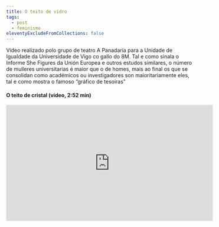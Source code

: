 ```yaml
---
title: O teito de vidro
tags:
  - post
  - feminismo
eleventyExcludeFromCollections: false
---
```



Vídeo realizado polo grupo de teatro A Panadaría para a Unidade de Igualdade da Universidade de Vigo co gallo do 8M. Tal e como sinala o Informe She Figures da Unión Europea e outros estudos similares, o número de mulleres universitarias é maior que o de homes, mais ao final os que se consolidan como académicos ou investigadores son maioritariamente eles, tal e como mostra o famoso “gráfico de tesoiras"

#### O teito de cristal (vídeo, 2:52 min)

<iframe width="560" height="315" src="https://www.youtube.com/embed/_yrmLhyDmDo" frameborder="0" allow="accelerometer; autoplay; clipboard-write; encrypted-media; gyroscope; picture-in-picture" allowfullscreen></iframe>